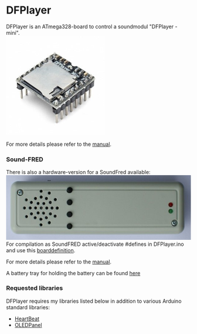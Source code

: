 # DFPlayer

DFPlayer is an ATmega328-board to control a soundmodul "DFPlayer - mini".<br>
<img src=Images/DFPlayer_mini.jpg><br>

For more details please refer to the [manual](Documentation/AVRSound_DFPlayer.pdf).<br>

### Sound-FRED
There is also a hardware-version for a SoundFred available:<br>
<img src=Images/Sound-FRED.jpg><br>
For compilation as SoundFRED active/deactivate #defines in DFPlayer.ino and use this [boarddefinition](Boarddefinition%20for%20SoundFRED.txt).<br>

For more details please refer to the [manual](Documentation/AVRSound_DFPlayer-Sound-FRED.pdf).<br>

A battery tray for holding the battery can be found [here](https://github.com/Kruemelbahn/3D-Printables/blob/main/Geh%C3%A4use%20und%20Komponenten/Akkuschale-SoundFred.stl)

### Requested libraries
DFPlayer requires my libraries listed below in addition to various Arduino standard libraries:<br> 
- [HeartBeat](https://www.github.com/Kruemelbahn/HeartBeat)
- [OLEDPanel](https://www.github.com/Kruemelbahn/OLEDPanel)